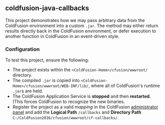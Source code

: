## coldfusion-java-callbacks

This project demonstrates how we may pass arbitrary data from the ColdFusion environment into a custom `.jar`. The method may either return results directly back in the ColdFusion environment, or defer execution to another function in ColdFusion in an event-driven style.

### Configuration
To test this project, ensure the following:
  - The project exists within the `<ColdFusion-Home>/cfusion/wwwroot/` directory.
  - The compiled `.jar` is copied into `<ColdFusion-Home>/cfusion/wwwroot/WEB-INF/lib/`, where all of ColdFusion's runtime `.jar`s are held.
  - The ColdFusion Application Service is **stopped** and then **restarted**. (This forces ColdFusion to recognize the new binaries.
  - Register the project as a valid _mapping_ in the ColdFusion [administrator panel](http://localhost:8500/CFIDE/administrator/) and add the **Logical Path** 	`/callbacks` 	and **Directory Path** `C:/ColdFusion2016/cfusion/wwwroot/cf-callbacks/`.
 
